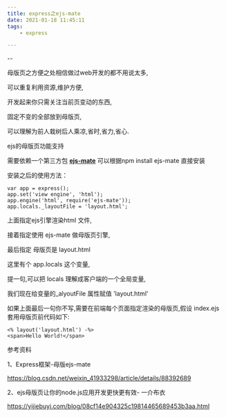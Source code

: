 ```yaml
---
title: express之ejs-mate
date: 2021-01-18 11:45:11
tags:
	- express

---
```


--

母版页之方便之处相信做过web开发的都不用说太多,

可以重复利用资源,维护方便,

开发起来你只需关注当前页变动的东西,

固定不变的全部放到母版页,

可以理解为前人栽树后人乘凉,省时,省力,省心.

ejs的母版页功能支持

需要依赖一个第三方包 **[ejs-mate](https://github.com/JacksonTian/ejs-mate)** 可以根据npm install ejs-mate 直接安装 

安装之后的使用方法：

```
var app = express();
app.set('view engine', 'html');
app.engine('html', require('ejs-mate'));
app.locals._layoutFile = 'layout.html';
```

上面指定ejs引擎渲染html 文件,

接着指定使用 ejs-mate 做母版页引擎,

最后指定 母版页是 layout.html

这里有个 app.locals 这个变量,

提一句,可以把 locals 理解成客户端的一个全局变量,

我们现在给变量的_alyoutFile 属性赋值 'layout.html'

如果上面最后一句你不写,需要在前端每个页面指定渲染的母版页,假设 index.ejs 套用母版页前代码如下:

```
<% layout('layout.html') -%>
<span>Hello World!</span>
```



参考资料

1、Express框架-母版ejs-mate

https://blog.csdn.net/weixin_41933298/article/details/88392689

2、ejs母版页让你的node.js应用开发更快更有效- 一介布衣

https://yijiebuyi.com/blog/08cf14e904325c19814465689453b3aa.html